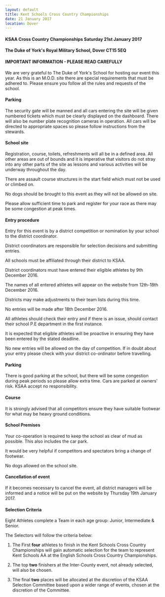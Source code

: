 ```yaml
---
layout: default
title: Kent Schools Cross Country Championships 
date: 21 January 2017
location: Dover
---
```


#### KSAA Cross Country Championships Saturday 21st January 2017

#### The Duke of York's Royal Military School, Dover CT15 5EQ

#### IMPORTANT INFORMATION - PLEASE READ CAREFULLY

We are very grateful to The Duke of York's School for hosting our event this year.
As this is an M.O.D. site there are special requirements that must be adhered to. Please ensure you follow all the rules and requests of the school.

#### Parking

The security gate will be manned and all cars entering the site will be given numbered tickets which must be clearly displayed on the dashboard. There will also be number plate recognition cameras in operation.
All cars will be directed to appropriate spaces so please follow instructions from the stewards.

#### School site

Registration, course, toilets, refreshments will all be in a defined area. All other areas are out of bounds and it is imperative that visitors do not stray into any other parts of the site as lessons and various activities will be underway throughout the day.

There are assault course structures in the start field which must not be used or climbed on.

No dogs should be brought to this event as they will not be allowed on site.

Please allow sufficient time to park and register for your race as there may be some congestion at peak times.

#### Entry procedure

Entry for this event is by a district competition or nomination by your school to the district coordinator.

District coordinators are responsible for selection decisions and submitting entries.

All schools must be affiliated through their district to KSAA.

District coordinators must have entered their eligible athletes by 9th December 2016.

The names of all entered athletes will appear on the website from 12th-18th December 2016.

Districts may make adjustments to their team lists during this time.

No entries will be made after 18th December 2016.

All athletes should check their entry and if there is an issue, should contact their school P.E department in the first instance.

It is expected that eligible athletes will be proactive in ensuring they have been entered by the stated deadline.

No new entries will be allowed on the day of competition. If in doubt about your entry please check with your district co-ordinator before travelling.

#### Parking

There is good parking at the school, but there will be some congestion during peak periods so please allow extra time. Cars are parked at owners' risk. KSAA accept no responsibility.

#### Course

It is strongly advised that all competitors ensure they have suitable footwear for what may be heavy ground conditions.

#### School Premises

Your co-operation is required to keep the school as clear of mud as possible. This also includes the car park.

It would be very helpful if competitors and spectators bring a change of footwear.

No dogs allowed on the school site.

#### Cancellation of event

If it becomes necessary to cancel the event, all district managers will be informed and a notice will be put on the website by Thursday 19th January 2017.

#### Selection Criteria

Eight Athletes complete a Team in each age group: Junior, Intermediate & Senior.

The Selectors will follow the criteria below:

1. The First **four** athletes to finish in the Kent Schools Cross Country Championships will gain automatic selection for the team to represent Kent Schools AA at the English Schools Cross Country Championships.

2. The top **two** finishers at the Inter-County event, not already selected, will also be chosen.

3. The final **two** places will be allocated at the discretion of the KSAA Selection Committee based upon a wider range of events, chosen at the discretion of the Committee.